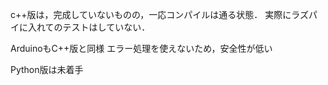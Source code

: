 c++版は，完成していないものの，一応コンパイルは通る状態．
実際にラズパイに入れてのテストはしていない．

ArduinoもC++版と同様
エラー処理を使えないため，安全性が低い

Python版は未着手